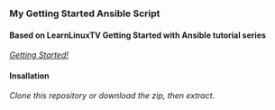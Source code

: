 ### My Getting Started Ansible Script

#### Based on LearnLinuxTV Getting Started with Ansible tutorial series
[_Getting Started!_](https://www.youtube.com/watch?v=3RiVKs8GHYQ&list=PLT98CRl2KxKEUHie1m24-wkyHpEsa4Y70)

#### Insallation
 _Clone this repository or download the zip, then extract._
